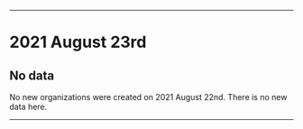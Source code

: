 
***

# 2021 August 23rd

## No data

No new organizations were created on 2021 August 22nd. There is no new data here.

***
